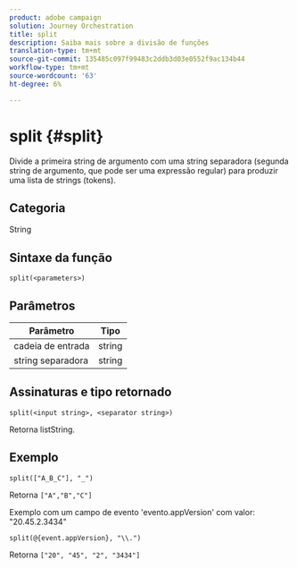 ```yaml
---
product: adobe campaign
solution: Journey Orchestration
title: split
description: Saiba mais sobre a divisão de funções
translation-type: tm+mt
source-git-commit: 135485c097f99483c2ddb3d03e0552f9ac134b44
workflow-type: tm+mt
source-wordcount: '63'
ht-degree: 6%

---
```



# split {#split}

Divide a primeira string de argumento com uma string separadora (segunda string de argumento, que pode ser uma expressão regular) para produzir uma lista de strings (tokens).

## Categoria

String

## Sintaxe da função

`split(<parameters>)`

## Parâmetros

| Parâmetro | Tipo |
|-----------|------------------|
| cadeia de entrada | string |
| string separadora | string |

## Assinaturas e tipo retornado

`split(<input string>, <separator string>)`

Retorna listString.

## Exemplo

`split(["A_B_C"], "_")`

Retorna `["A","B","C"]`

Exemplo com um campo de evento &#39;evento.appVersion&#39; com valor: &quot;20.45.2.3434&quot;

`split(@{event.appVersion}, "\\.")`

Retorna `["20", "45", "2", "3434"]`
